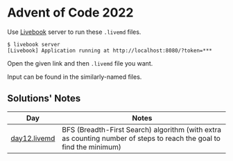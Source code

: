 # Advent of Code 2022


Use [Livebook](https://livebook.dev/) server to run these `.livemd` files.

```console
$ livebook server
[Livebook] Application running at http://localhost:8080/?token=***
```

Open the given link and then `.livemd` file you want.

Input can be found in the similarly-named files.

## Solutions' Notes

| Day                          | Notes |
|------------------------------|-------|
| [day12.livemd](day12.livemd) | BFS (Breadth-First Search) algorithm (with extra as counting number of steps to reach the goal to find the minimum) |
